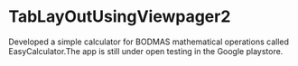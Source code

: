 # TabLayOutUsingViewpager2
Developed a simple calculator for BODMAS mathematical  operations called EasyCalculator.The app is still under open testing  in the Google  playstore.
